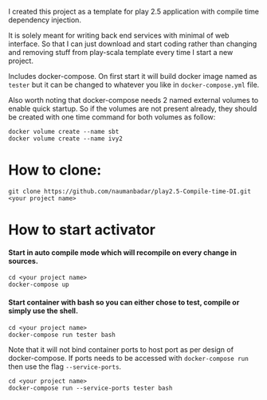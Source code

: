 I created this project as a template for play 2.5 application with compile time dependency injection.

It is solely meant for writing back end services with minimal of web interface. So that I can just download and start coding rather than changing and removing stuff from play-scala template every time I start a new project.

Includes docker-compose. On first start it will build docker image named as `tester` but it can be changed to whatever you like in `docker-compose.yml` file.

Also worth noting that docker-compose needs 2 named external volumes to enable quick startup. So if the volumes are not present already, they should be created with one time command for both volumes as follow:
 
    docker volume create --name sbt
    docker volume create --name ivy2

# How to clone:

    git clone https://github.com/naumanbadar/play2.5-Compile-time-DI.git <your project name>
    
# How to start activator

#### Start in auto compile mode which will recompile on every change in sources.

    cd <your project name>
    docker-compose up
    
#### Start container with bash so you can either chose to test, compile or simply use the shell.

    cd <your project name>
    docker-compose run tester bash
    
Note that it will not bind container ports to host port as per design of docker-compose. If ports needs to be accessed with `docker-compose run` then use the flag `--service-ports`.

    cd <your project name>
    docker-compose run --service-ports tester bash
    

